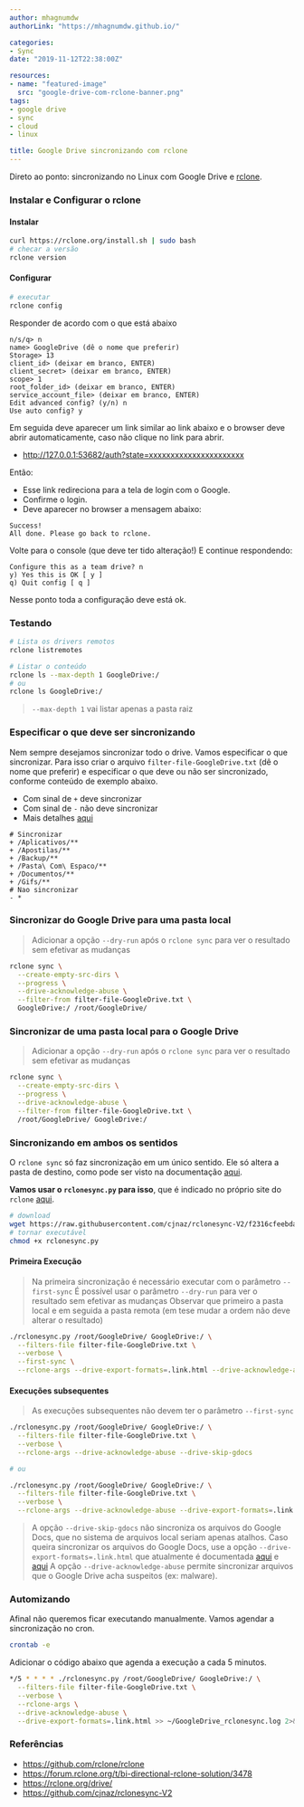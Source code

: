 ```yaml
---
author: mhagnumdw
authorLink: "https://mhagnumdw.github.io/"

categories:
- Sync
date: "2019-11-12T22:38:00Z"

resources:
- name: "featured-image"
  src: "google-drive-com-rclone-banner.png"
tags:
- google drive
- sync
- cloud
- linux

title: Google Drive sincronizando com rclone
---
```


Direto ao ponto: sincronizando no Linux com Google Drive e [rclone](https://rclone.org/).

<!--more-->

### Instalar e Configurar o rclone

#### Instalar

```bash
curl https://rclone.org/install.sh | sudo bash
# checar a versão
rclone version
```

#### Configurar

```bash
# executar
rclone config
```

Responder de acordo com o que está abaixo

```text
n/s/q> n
name> GoogleDrive (dê o nome que preferir)
Storage> 13
client_id> (deixar em branco, ENTER)
client_secret> (deixar em branco, ENTER)
scope> 1
root_folder_id> (deixar em branco, ENTER)
service_account_file> (deixar em branco, ENTER)
Edit advanced config? (y/n) n
Use auto config? y
```

Em seguida deve aparecer um link similar ao link abaixo e o browser deve abrir automaticamente, caso não clique no link para abrir.

- <http://127.0.0.1:53682/auth?state=xxxxxxxxxxxxxxxxxxxxxx>

Então:

- Esse link redireciona para a tela de login com o Google.
- Confirme o login.
- Deve aparecer no browser a mensagem abaixo:

```text
Success!
All done. Please go back to rclone.
```

Volte para o console (que deve ter tido alteração!) E continue respondendo:

```text
Configure this as a team drive? n
y) Yes this is OK [ y ]
q) Quit config [ q ]
```

Nesse ponto toda a configuração deve está ok.

### Testando

```bash
# Lista os drivers remotos
rclone listremotes

# Listar o conteúdo
rclone ls --max-depth 1 GoogleDrive:/
# ou
rclone ls GoogleDrive:/
```

> `--max-depth 1` vai listar apenas a pasta raiz

### Especificar o que deve ser sincronizando

Nem sempre desejamos sincronizar todo o drive. Vamos especificar o que sincronizar. Para isso criar o arquivo `filter-file-GoogleDrive.txt` (dê o nome que preferir) e especificar o que deve ou não ser sincronizado, conforme conteúdo de exemplo abaixo.

- Com sinal de `+` deve sincronizar
- Com sinal de `-` não deve sincronizar
- Mais detalhes [aqui](https://rclone.org/filtering/)

```text
# Sincronizar
+ /Aplicativos/**
+ /Apostilas/**
+ /Backup/**
+ /Pasta\ Com\ Espaco/**
+ /Documentos/**
+ /Gifs/**
# Nao sincronizar
- *
```

### Sincronizar do Google Drive para uma pasta local

> Adicionar a opção `--dry-run` após o `rclone sync` para ver o resultado sem efetivar as mudanças

```bash
rclone sync \
  --create-empty-src-dirs \
  --progress \
  --drive-acknowledge-abuse \
  --filter-from filter-file-GoogleDrive.txt \
  GoogleDrive:/ /root/GoogleDrive/
```

### Sincronizar de uma pasta local para o Google Drive

> Adicionar a opção `--dry-run` após o `rclone sync` para ver o resultado sem efetivar as mudanças

```bash
rclone sync \
  --create-empty-src-dirs \
  --progress \
  --drive-acknowledge-abuse \
  --filter-from filter-file-GoogleDrive.txt \
  /root/GoogleDrive/ GoogleDrive:/
```

### Sincronizando em ambos os sentidos

O `rclone sync` só faz sincronização em um único sentido. Ele só altera a pasta de destino, como pode ser visto na documentação [aqui](https://rclone.org/commands/rclone_sync/).

**Vamos usar o `rclonesync.py` para isso**, que é indicado no próprio site do `rclone` [aqui](https://github.com/rclone/rclone/wiki/Third-Party-Integrations-with-rclone#rclonesync-v2).

```bash
# download
wget https://raw.githubusercontent.com/cjnaz/rclonesync-V2/f2316cfeebda1532c343890668ec972bf3bb276e/rclonesync.py
# tornar executável
chmod +x rclonesync.py
```

#### Primeira Execução

> Na primeira sincronização é necessário executar com o parâmetro `--first-sync`
> É possível usar o parâmetro `--dry-run` para ver o resultado sem efetivar as mudanças
> Observar que primeiro a pasta local e em seguida a pasta remota (em tese mudar a ordem não deve alterar o resultado)

```bash
./rclonesync.py /root/GoogleDrive/ GoogleDrive:/ \
  --filters-file filter-file-GoogleDrive.txt \
  --verbose \
  --first-sync \
  --rclone-args --drive-export-formats=.link.html --drive-acknowledge-abuse
```

#### Execuções subsequentes

> As execuções subsequentes não devem ter o parâmetro `--first-sync`

```bash
./rclonesync.py /root/GoogleDrive/ GoogleDrive:/ \
  --filters-file filter-file-GoogleDrive.txt \
  --verbose \
  --rclone-args --drive-acknowledge-abuse --drive-skip-gdocs

# ou

./rclonesync.py /root/GoogleDrive/ GoogleDrive:/ \
  --filters-file filter-file-GoogleDrive.txt \
  --verbose \
  --rclone-args --drive-acknowledge-abuse --drive-export-formats=.link.html
```

> A opção `--drive-skip-gdocs` não sincroniza os arquivos do Google Docs, que no sistema de arquivos local seriam apenas atalhos.
> Caso queira sincronizar os arquivos do Google Docs, use a opção `--drive-export-formats=.link.html` que atualmente é documentada [aqui](https://github.com/rclone/rclone/pull/2479) e [aqui](https://rclone.org/drive/#import-export-of-google-documents)
> A opção `--drive-acknowledge-abuse` permite sincronizar arquivos que o Google Drive acha suspeitos (ex: malware).

### Automizando

Afinal não queremos ficar executando manualmente. Vamos agendar a sincronização no cron.

```bash
crontab -e
```

Adicionar o código abaixo que agenda a execução a cada 5 minutos.

```bash
*/5 * * * * ./rclonesync.py /root/GoogleDrive/ GoogleDrive:/ \
  --filters-file filter-file-GoogleDrive.txt \
  --verbose \
  --rclone-args \
  --drive-acknowledge-abuse \
  --drive-export-formats=.link.html >> ~/GoogleDrive_rclonesync.log 2>&1
```

### Referências

- <https://github.com/rclone/rclone>
- <https://forum.rclone.org/t/bi-directional-rclone-solution/3478>
- <https://rclone.org/drive/>
- <https://github.com/cjnaz/rclonesync-V2>
